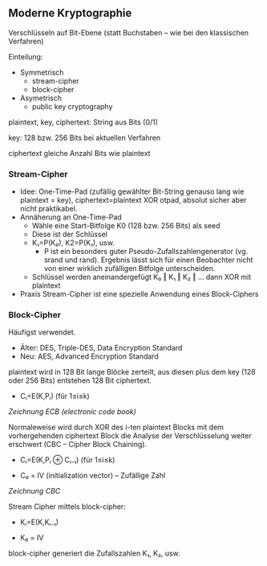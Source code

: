 ## Moderne Kryptographie

Verschlüsseln auf Bit-Ebene (statt Buchstaben – wie bei den klassischen Verfahren)

Einteilung:

- Symmetrisch
  - stream-cipher
  - block-cipher
- Asymetrisch
  - public key cryptography

plaintext, key, ciphertext: String aus Bits (0/1)

key: 128 bzw. 256 Bits bei aktuellen Verfahren

ciphertext gleiche Anzahl Bits wie plaintext

### Stream-Cipher

- Idee: One-Time-Pad (zufällig gewählter Bit-String genauso lang wie plaintext = key), ciphertext=plaintext XOR otpad, absolut sicher aber nicht praktikabel.
- Annäherung an One-Time-Pad
  - Wähle eine Start-Bitfolge K0 (128 bzw. 256 Bits) als seed
  - Diese ist der Schlüssel
  - K₁=P(K₀), K2=P(K₁), usw.
    - P ist ein besonders guter Pseudo-Zufallszahlengenerator (vg. srand und rand). Ergebnis lässt sich für einen Beobachter nicht von einer wirklich zufälligen Bitfolge unterscheiden.
  - Schlüssel werden aneinandergefügt K₀ ‖ K₁ ‖ K₂ ‖ ... dann XOR mit plaintext
- Praxis Stream-Cipher ist eine spezielle Anwendung eines Block-Ciphers

### Block-Cipher

Häufigst verwendet.

- Älter: DES, Triple-DES, Data Encryption Standard
- Neu: AES, Advanced Encryption Standard

plaintext wird in 128 Bit lange Blöcke zerteilt, aus diesen plus dem key (128 oder 256 Bits) entstehen 128 Bit ciphertext.

- Cᵢ=E(K,Pᵢ) (für 1≤i≤k)

*Zeichnung ECB (electronic code book)*

Normaleweise wird durch XOR des i-ten plaintext Blocks mit dem vorhergehenden ciphertext Block die Analyse der Verschlüsselung weiter erschwert (CBC – Cipher Block Chaining).

- Cᵢ=E(K,Pᵢ ⊕ Cᵢ₋₁) (für 1≤i≤k)

- C₀ = IV (initialization vector) – Zufällige Zahl

*Zeichnung CBC*

Stream Cipher mittels block-cipher:

- Kᵢ=E(K,Kᵢ₋₁)

- K₀ = IV

block-cipher generiert die Zufallszahlen K₁, K₂, usw.
